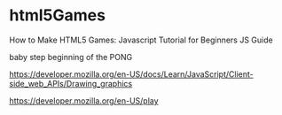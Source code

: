 # html5Games
How to Make HTML5 Games: Javascript Tutorial for Beginners JS Guide


baby step beginning of the PONG

https://developer.mozilla.org/en-US/docs/Learn/JavaScript/Client-side_web_APIs/Drawing_graphics


https://developer.mozilla.org/en-US/play
